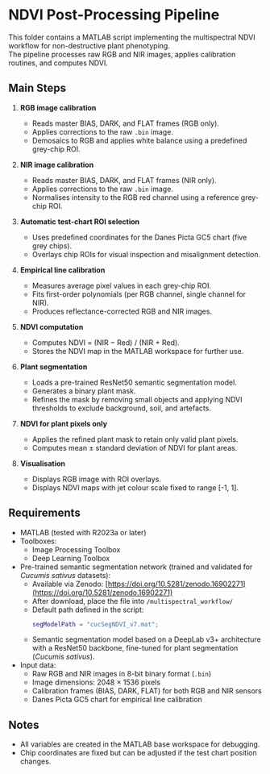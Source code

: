 # NDVI Post-Processing Pipeline

This folder contains a MATLAB script implementing the multispectral NDVI workflow for non-destructive plant phenotyping.  
The pipeline processes raw RGB and NIR images, applies calibration routines, and computes NDVI.

## Main Steps

1. **RGB image calibration**
   - Reads master BIAS, DARK, and FLAT frames (RGB only).
   - Applies corrections to the raw `.bin` image.
   - Demosaics to RGB and applies white balance using a predefined grey-chip ROI.

2. **NIR image calibration**
   - Reads master BIAS, DARK, and FLAT frames (NIR only).
   - Applies corrections to the raw `.bin` image.
   - Normalises intensity to the RGB red channel using a reference grey-chip ROI.

3. **Automatic test-chart ROI selection**
   - Uses predefined coordinates for the Danes Picta GC5 chart (five grey chips).
   - Overlays chip ROIs for visual inspection and misalignment detection.

4. **Empirical line calibration**
   - Measures average pixel values in each grey-chip ROI.
   - Fits first-order polynomials (per RGB channel, single channel for NIR).
   - Produces reflectance-corrected RGB and NIR images.

5. **NDVI computation**
   - Computes NDVI = (NIR − Red) / (NIR + Red).
   - Stores the NDVI map in the MATLAB workspace for further use.

6. **Plant segmentation**
   - Loads a pre-trained ResNet50 semantic segmentation model.
   - Generates a binary plant mask.
   - Refines the mask by removing small objects and applying NDVI thresholds to exclude background, soil, and artefacts.

7. **NDVI for plant pixels only**
   - Applies the refined plant mask to retain only valid plant pixels.
   - Computes mean ± standard deviation of NDVI for plant areas.

8. **Visualisation**
   - Displays RGB image with ROI overlays.
   - Displays NDVI maps with jet colour scale fixed to range [-1, 1].

## Requirements

- MATLAB (tested with R2023a or later)  
- Toolboxes:
  - Image Processing Toolbox  
  - Deep Learning Toolbox  
- Pre-trained semantic segmentation network (trained and validated for *Cucumis sativus* datasets):
  - Available via Zenodo: [https://doi.org/10.5281/zenodo.16902271](https://doi.org/10.5281/zenodo.16902271)  
  - After download, place the file into `/multispectral_workflow/`  
  - Default path defined in the script:
    ```matlab
    segModelPath = "cucSegNDVI_v7.mat";
    ```
  - Semantic segmentation model based on a DeepLab v3+ architecture with a ResNet50 backbone, fine-tuned for plant segmentation (*Cucumis sativus*).
- Input data:
  - Raw RGB and NIR images in 8-bit binary format (`.bin`)  
  - Image dimensions: 2048 × 1536 pixels 
  - Calibration frames (BIAS, DARK, FLAT) for both RGB and NIR sensors  
  - Danes Picta GC5 chart for empirical line calibration    

## Notes

- All variables are created in the MATLAB base workspace for debugging.  
- Chip coordinates are fixed but can be adjusted if the test chart position changes.  

